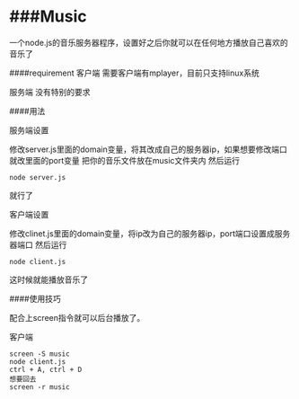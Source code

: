 ###Music
=====

一个node.js的音乐服务器程序，设置好之后你就可以在任何地方播放自己喜欢的音乐了

####requirement
客户端
    需要客户端有mplayer，目前只支持linux系统
    
服务端
    没有特别的要求

####用法

服务端设置

修改server.js里面的domain变量，将其改成自己的服务器ip，如果想要修改端口就改里面的port变量
把你的音乐文件放在music文件夹内
然后运行
    
    node server.js
就行了


客户端设置

修改clinet.js里面的domain变量，将ip改为自己的服务器ip，port端口设置成服务器端口
然后运行

    node client.js
这时候就能播放音乐了


####使用技巧

配合上screen指令就可以后台播放了。

客户端

    screen -S music
    node client.js
    ctrl + A, ctrl + D
    想要回去
    screen -r music
